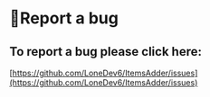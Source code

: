 # 🐞Report a bug

## To report a bug please click here:

[https://github.com/LoneDev6/ItemsAdder/issues](https://github.com/LoneDev6/ItemsAdder/issues)

